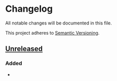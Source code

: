 # Changelog

All notable changes will be documented in this file.

This project adheres to [Semantic Versioning](https://semver.org/spec/v2.0.0.html).

## [Unreleased]

### Added

- 

[unreleased]: https://github.com/bus-factor/json-pointer
